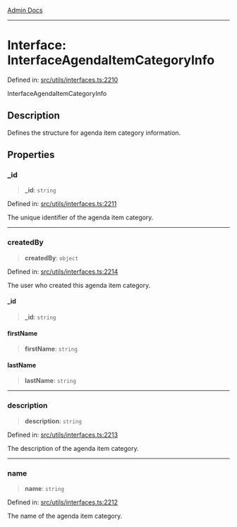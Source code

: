 [Admin Docs](/)

***

# Interface: InterfaceAgendaItemCategoryInfo

Defined in: [src/utils/interfaces.ts:2210](https://github.com/PalisadoesFoundation/talawa-admin/blob/main/src/utils/interfaces.ts#L2210)

InterfaceAgendaItemCategoryInfo

## Description

Defines the structure for agenda item category information.

## Properties

### \_id

> **\_id**: `string`

Defined in: [src/utils/interfaces.ts:2211](https://github.com/PalisadoesFoundation/talawa-admin/blob/main/src/utils/interfaces.ts#L2211)

The unique identifier of the agenda item category.

***

### createdBy

> **createdBy**: `object`

Defined in: [src/utils/interfaces.ts:2214](https://github.com/PalisadoesFoundation/talawa-admin/blob/main/src/utils/interfaces.ts#L2214)

The user who created this agenda item category.

#### \_id

> **\_id**: `string`

#### firstName

> **firstName**: `string`

#### lastName

> **lastName**: `string`

***

### description

> **description**: `string`

Defined in: [src/utils/interfaces.ts:2213](https://github.com/PalisadoesFoundation/talawa-admin/blob/main/src/utils/interfaces.ts#L2213)

The description of the agenda item category.

***

### name

> **name**: `string`

Defined in: [src/utils/interfaces.ts:2212](https://github.com/PalisadoesFoundation/talawa-admin/blob/main/src/utils/interfaces.ts#L2212)

The name of the agenda item category.
